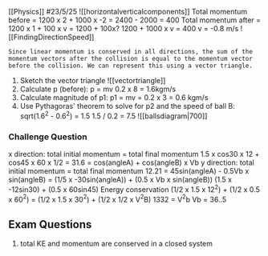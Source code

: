 [[Physics]]
#23/5/25 
![[horizontalverticalcomponents]]
Total momentum before = 1200 x 2 + 1000 x -2 = 2400 - 2000 = 400
Total momentum after = 1200 x 1 + 100 x v = 1200 + 100x?
1200 + 1000 x v = 400
v = -0.8 m/s
![[FindingDirectionSpeed]]

`Since linear momentum is conserved in all directions, the sum of the momentum vectors after the collision is equal to the momentum vector before the collision. We can represent this using a vector triangle.`



1) Sketch the vector triangle
	![[vectortriangle]]
2) Calculate p (before):
	p = mv 0.2 x 8 = 1.6kgm/s
3) Calculate magnitude of p1:
	p1 = mv = 0.2 x 3 = 0.6 kgm/s
4) Use Pythagoras' theorem to solve for p2 and the speed of ball B:
	sqrt(1.6$^2$ - 0.6$^2$) = 1.5
	1.5 / 0.2 = 7.5
![[ballsdiagram|700]]
### Challenge Question
x direction: total initial momentum = total final momentum
1.5 x cos30 x 12 + cos45 x 60 x 1/2 = 31.6 = cos(angleA) + cos(angleB) x Vb
y direction: total initial momentum = total final momentum
12.21 = 45sin(angleA) - 0.5Vb x sin(angleB) = (1/5 x -30sin(angleA)) + (0.5 x Vb x sin(angleB))
(1.5 x -12sin30) + (0.5 x 60sin45)
Energy conservation
(1/2 x 1.5 x 12$^2$) + (1/2 x 0.5 x 60$^2$) = (1/2 x 1.5 x 30$^2$) + (1/2 x 1/2 x V$^2$B)
1332 = V$^2$b
Vb = 36..5
## Exam Questions
1) total KE and momentum are conserved in a closed system
	